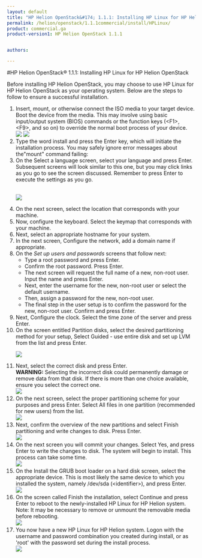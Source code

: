 ```yaml
---
layout: default
title: "HP Helion OpenStack&#174; 1.1.1: Installing HP Linux for HP Helion OpenStack"
permalink: /helion/openstack/1.1.1commercial/install/HPLinux/
product: commercial.ga
product-version1: HP Helion OpenStack 1.1.1


authors: 

---
```

<!--UNDER REVISION--> 


<script>

function PageRefresh {
onLoad="window.refresh"
}

PageRefresh();

</script>



#HP Helion OpenStack&#174; 1.1.1: Installing HP Linux for HP Helion OpenStack

Before installing HP Helion OpenStack, you may choose to use HP Linux for HP Helion OpenStack as your operating system. Below are the steps to follow to ensure a successful installation.

<ol><li>Insert, mount, or otherwise connect the  ISO media to your target device. Boot the device from the media. This may involve using basic input/output system (BIOS) commands or the function keys (&#60;F1&#62;, &#60;F9&#62;, and so on) to override the normal boot process of your device.
<br>
<span id="sp1" class="imgs"> <a href="" onclick="hide("sp1");"><img src="http://15.184.32.138/content/documentation/media/hplinux/startBig.png"></a></span> <span id="spa1"><img src="http://15.184.32.138/content/documentation/media/hplinux/start.png"></span> <br>
</li>
<li>
Type the word install and press the Enter key, which will initiate the installation process. You may safely ignore error messages about the"mount" command failing:
</li>

<li>On the Select a language screen, select your language and press Enter.  
Subsequent screens will look similar to this one, but you may click links as you go to see the screen discussed. Remember to press Enter to execute the settings as you go.

<br><span id="div2" class="imgs" data-img="http://15.184.32.138/content/documentation/media/hplinux/languageBig.png">
<img src="http://15.184.32.138/content/documentation/media/hplinux/language.png"></span><br>
</li>

<li>On the next screen, select the location that corresponds with your machine.
</li>

<li>Now,  configure the keyboard. Select the keymap that corresponds with your machine.
</li>

<li>Next, select an appropriate hostname for your system. </li>

<li>In the next screen, Configure the network, add a domain name if appropriate.
</li>

<li>On the <i>Set up users and passwords</i> screens that follow next:
<ul>
<li> Type a root password and press Enter.  
</li>
<li>
Confirm the root password. Press Enter.  
</li>
<li>The next screen will request the full name of a new, non-root user. Input the name and press Enter.  
</li>
<li>Next, enter the username for the new, non-root user or select the default username.
</li>  
<li>Then, assign a password for the new, non-root user.
</li>  
<li>The final step in the user setup is to confirm the password for the new, non-root user. Confirm and press Enter. 
</li>
</ul>
</li>

<li>Next, Configure the clock. Select the time zone of the server and press Enter. 
</li>

<li>On the screen entitled Partition disks, select the desired partitioning method for your setup, Select Guided - use entire disk and set up LVM from the list and press Enter.

<span id="div3" class="imgs" data-img="http://15.184.32.138/content/documentation/media/hplinux/partition1Big.png"><img src="http://15.184.32.138/content/documentation/media/hplinux/partition1.png"></span> <br>
</li>

<li>Next, select the correct disk and press Enter.
<br>
<strong>WARNING:</strong> Selecting the incorrect disk could permanently damage or remove data from that disk. If there is more than one choice available, ensure you select the correct one.
<br>
<span id="div4" class="imgs" data-img="http://15.184.32.138/content/documentation/media/hplinux/partition2Big.png"><img src="http://15.184.32.138/content/documentation/media/hplinux/partition2.png"></span><br></li>

<li>On the next screen, select the proper partitioning scheme for your purposes and press Enter. Select All files in one partition (recommended for new users) from the list.
<br>
<span id="div5" class="imgs" data-img="http://15.184.32.138/content/documentation/media/hplinux/partition3Big.png"><img src="http://15.184.32.138/content/documentation/media/hplinux/partition3.png"></span><br>

</li>

<li>Next, confirm the overview of the new partitions and select Finish partitioning and write changes to disk. Press Enter.
<br>
<span id="div6" class="imgs" data-img="http://15.184.32.138/content/documentation/media/hplinux/partition4Big.png"><img src="http://15.184.32.138/content/documentation/media/hplinux/partition4.png"></span><br>
</li>

<li>On the next screen you will commit your changes. Select Yes, and press Enter to write the changes to disk. The system will begin to install. This process can take some time. 
<br>
<span id="div7" class="imgs" data-img="http://15.184.32.138/content/documentation/media/hplinux/partition5Big.png"><img src="http://15.184.32.138/content/documentation/media/hplinux/partition5.png"></span><br>

</li>

<li>On the Install the GRUB boot loader on a hard disk screen, select the appropriate device. This is most likely the same device to which you installed the system, namely /dev/sda (&#60;identifier&#62;), and press Enter.
<br>
<span id="div8" class="imgs" data-img="http://15.184.32.138/content/documentation/media/hplinux/installGrubBig.png"><img src="http://15.184.32.138/content/documentation/media/hplinux/installGrub.png"></span><br>
</li>


<li>On the screen called Finish the installation, select Continue and press Enter to reboot to the newly-installed HP Linux for HP Helion system. 
Note: It may be necessary to remove or unmount the removable media before rebooting.
<br>
<span id="div9" class="imgs" data-img="http://15.184.32.138/content/documentation/media/hplinux/finishInstallBig.png"><img src="http://15.184.32.138/content/documentation/media/hplinux/finishInstall.png"></span><br>

</li>

<li>You now have a new HP Linux for HP Helion system. Logon with the username and password combination you created during install, or as 'root' with the password set during the install process. 
<br>
<span id="div10" class="imgs" data-img="http://15.184.32.138/content/documentation/media/hplinux/doneBig.png"><img src="http://15.184.32.138/content/documentation/media/hplinux/done.jpg"></span><br>

</li>
</ol>
<div id="box"></div>

<script src="http://15.184.32.138/content/documentation/commercial/GA1/hlinuxpics.js"></script>
 <link rel="stylesheet" href="http://15.184.32.138/content/documentation/commercial/GA1/hlinuxpics.css">


